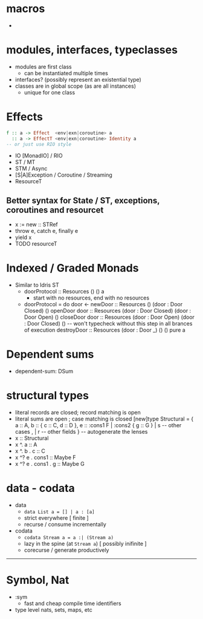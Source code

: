 
# macros
- 

# modules, interfaces, typeclasses
- modules are first class
    - can be instantiated multiple times
- interfaces? (possibly represent an existential type)
- classes are in global scope (as are all instances)
    - unique for one class

# Effects

```haskell
f :: a -> Effect  <env|exn|coroutine> a
  :: a -> EffectT <env|exn|coroutine> Identity a
-- or just use RIO style
```

- IO [MonadIO] / RIO
- ST / MT
- STM / Async
- [S|A]Exception / Coroutine / Streaming
- ResourceT

## Better syntax for State / ST, exceptions, coroutines and resourcet
- x := new :: STRef
- throw e, catch e, finally e
- yield x
- TODO resourceT

# Indexed / Graded Monads
- Similar to Idris ST
    - doorProtocol :: Resources () () a
        - start with no resources, end with no resources
    - doorProtocol = do
        door <- newDoor :: Resources () (door : Door Closed) ()
        openDoor door :: Resources (door : Door Closed) (door : Door Open) ()
        closeDoor door :: Resources (door : Door Open) (door : Door Closed) ()
        -- won't typecheck without this step in all brances of execution
        destroyDoor :: Resources (door : Door _) () ()
        pure a

# Dependent sums
- dependent-sum: DSum

# structural types
- literal records are closed; record matching is open
- literal sums    are open  ; case   matching is closed
[new]type Structural = { 
    a :: A, 
    b :: { c :: C, d :: D },
    e :: :cons1 F 
         | :cons2 { g :: G } 
         | s  -- other cases
         ,
    | r  -- other fields 
}
-- autogenerate the lenses
- x :: Structural
- x ^. a :: A
- x ^. b . c :: C
- x ^? e . cons1 :: Maybe F
- x ^? e . cons1 . g :: Maybe G


# data - codata
- data
    - `data List a = [] | a : [a]`
    - strict everywhere [ finite ]
    - recurse / consume incrementally
- codata
    - `codata Stream a = a :| (Stream a)`
    - lazy in the spine (at `Stream a`) [ possibly inifinite ]
    - corecurse / generate productively


---------
# Symbol, Nat
- :sym
    - fast and cheap compile time identifiers
- type level nats, sets, maps, etc



















